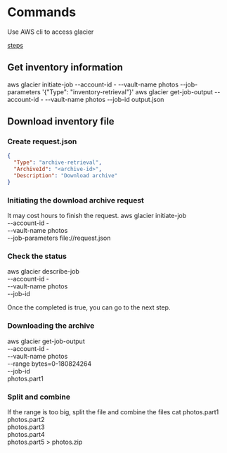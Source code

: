 # Commands

Use AWS cli to access glacier

[steps](https://softwaredevelopmentstuff.com/2017/05/02/downloading-an-aws-glacier-archive-step-by-step/)

## Get inventory information
aws glacier initiate-job --account-id - --vault-name photos --job-parameters '{"Type": "inventory-retrieval"}'
aws glacier get-job-output --account-id - --vault-name photos --job-id <previous-job-id> output.json


## Download inventory file

### Create request.json
```json
{
  "Type": "archive-retrieval",
  "ArchiveId": "<archive-id>",
  "Description": "Download archive"
}
```

### Initiating the download archive request
It may cost hours to finish the request.
aws glacier initiate-job \
    --account-id - \
    --vault-name photos \
    --job-parameters file://request.json


### Check the status
aws glacier describe-job \
    --account-id - \
    --vault-name photos \
    --job-id <job-id>

Once the completed is true, you can go to the next step.

### Downloading the archive
aws glacier get-job-output \
    --account-id - \
    --vault-name photos \
    --range bytes=0-180824264 \
    --job-id <job-id2> \
    photos.part1

### Split and combine
If the range is too big, split the file and combine the files
cat photos.part1 \
    photos.part2 \
    photos.part3 \
    photos.part4 \
    photos.part5 > photos.zip



